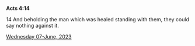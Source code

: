 **Acts 4:14**

14 And beholding the man which was healed standing with them, they could say nothing against it.

[Wednesday 07-June, 2023](https://t.me/s/daily_scripture)
